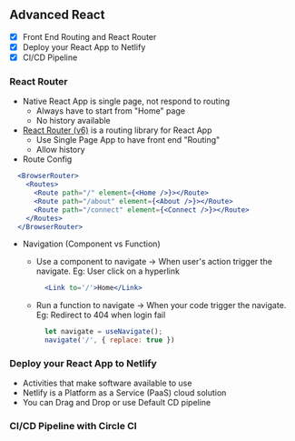 ## Advanced React
- [x] Front End Routing and React Router
- [x] Deploy your React App to Netlify
- [x] CI/CD Pipeline

### React Router
* Native React App is single page, not respond to routing
  * Always have to start from "Home" page
  * No history available
* [React Router (v6)](https://reactrouter.com/en/main) is a routing library for React App
  * Use Single Page App to have front end "Routing"
  * Allow history
* Route Config

```jsx
  <BrowserRouter>
    <Routes>
      <Route path="/" element={<Home />}></Route>
      <Route path="/about" element={<About />}></Route>
      <Route path="/connect" element={<Connect />}></Route>
    </Routes>
  </BrowserRouter>
```
* Navigation (Component vs Function)
    * Use a component to navigate -> When user's action trigger the navigate. Eg: User click on a hyperlink

      ```jsx
        <Link to='/'>Home</Link>
      ```

    * Run a function to navigate -> When your code trigger the navigate. Eg: Redirect to 404 when login fail

      ```js
        let navigate = useNavigate();
        navigate('/', { replace: true })
      ```

### Deploy your React App to Netlify
* Activities that make software available to use
* Netlify is a Platform as a Service (PaaS) cloud solution
* You can Drag and Drop or use Default CD pipeline

### CI/CD Pipeline with Circle CI